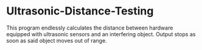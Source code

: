 # Ultrasonic-Distance-Testing
This program endlessly calculates the distance between hardware equipped with ultrasonic sensors and an interfering object. Output stops as soon as said object moves out of range.
